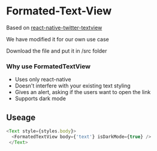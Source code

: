 # Formated-Text-View
Based on [react-native-twitter-textview](https://github.com/cawfree/react-native-twitter-textview)

We have modified it for our own use case

Download the file and put it in /src folder

### Why use FormatedTextView
* Uses only react-native
* Doesn't interfere with your existing text styling
* Gives an alert, asking if the users want to open the link
* Supports dark mode

## Useage
```js
<Text style={styles.body}>
  <FormatedTextView body={'text'} isDarkMode={true} />
 </Text>
```

